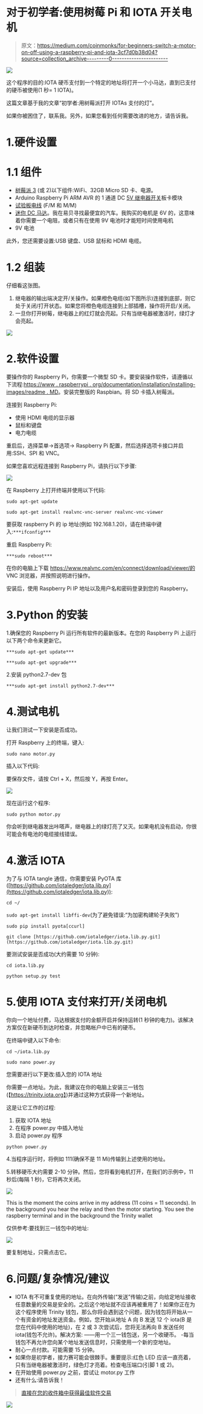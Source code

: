 # 对于初学者:使用树莓 Pi 和 IOTA 开关电机

> 原文：<https://medium.com/coinmonks/for-beginners-switch-a-motor-on-off-using-a-raspberry-pi-and-iota-3cf7d0b38d04?source=collection_archive---------0----------------------->

![](img/5afad9d3b5039615ea9179c292949090.png)

这个程序的目的:IOTA 硬币支付到一个特定的地址将打开一个小马达，直到已支付的硬币被使用(1 秒= 1 IOTA)。

这篇文章基于我的文章“初学者:用树莓派打开 IOTAs 支付的灯”。

如果你被困住了，联系我。另外，如果您看到任何需要改进的地方，请告诉我。

# 1.硬件设置

# 1.1 组件

*   [树莓派 3](https://www.amazon.com/CanaKit-Raspberry-Complete-Starter-Kit/dp/B01C6Q2GSY/ref=sr_1_4?ie=UTF8&qid=1547121152&sr=8-4&keywords=raspberry+pi+kit) (或 2)以下组件:WiFi、32GB Micro SD 卡、电源。
*   Arduino Raspberry Pi ARM AVR 的 1 通道 DC [5V 继电器开关](https://www.ebay.com/itm/322465448278)板卡模块
*   [试验板电线](https://www.amazon.com/dp/B07DMK2SH2/ref=pe_2640190_232748420_TE_item) (F/M 和 M/M)
*   [迷你 DC 马达](https://www.ebay.com/itm/6V-6000RPM-DC-High-Torque-Magnetic-Mini-DC-Motor-No-Vanes/323474502477?hash=item4b5095334d:g:IYQAAOSwd4xbsBqZ)。我在易贝寻找最便宜的汽车。我购买的电机是 6V 的，这意味着你需要一个电阻，或者只有在使用 9V 电池时才能短时间使用电机
*   9V 电池

此外，您还需要设置:USB 键盘、USB 鼠标和 HDMI 电缆。

# 1.2 组装

仔细看这张图。

1.  继电器的输出端决定开/关操作。如果橙色电缆(如下图所示)连接到底部，则它处于关闭/打开状态。如果您将橙色电缆连接到上部插槽，操作将开启/关闭。
2.  一旦你打开树莓，继电器上的红灯就会亮起。只有当继电器被激活时，绿灯才会亮起。

![](img/e74e58bf86d0d69ac14ce88d6d2245e3.png)

# 2.软件设置

要操作你的 Raspberry Pi，你需要一个微型 SD 卡。要安装操作软件，请遵循以下流程:[https://www . raspberrypi . org/documentation/installation/installing-images/readme . MD](https://www.raspberrypi.org/documentation/installation/installing-images/README.md)。安装完整版的 Raspbian。将 SD 卡插入树莓派。

连接到 Raspberry Pi:

*   使用 HDMI 电缆的显示器
*   鼠标和键盘
*   电力电缆

重启后，选择菜单→首选项→ Raspberry Pi 配置，然后选择选项卡接口并启用:SSH、SPI 和 VNC。

如果您喜欢远程连接到 Raspberry Pi，请执行以下步骤:

![](img/a6595bd16c3c0344d09f3a004efba2c0.png)

在 Raspberry 上打开终端并使用以下代码:

`sudo apt-get update`

`sudo apt-get install realvnc-vnc-server realvnc-vnc-viewer`

要获取 raspberry Pi 的 ip 地址(例如 192.168.1.20)，请在终端中键入:`***ifconfig***`

重启 Raspberry Pi:

`***sudo reboot***`

在你的电脑上下载 https://www.realvnc.com/en/connect/download/viewer/的 VNC 浏览器，并按照说明进行操作。

安装后，使用 Raspberry Pi IP 地址以及用户名和密码登录到您的 Raspberry。

# 3.Python 的安装

1.确保您的 Raspberry Pi 运行所有软件的最新版本。在您的 Raspberry Pi 上运行以下两个命令来更新它。

`***sudo apt-get update***`

`***sudo apt-get upgrade***`

2.安装 python2.7-dev 包

`***sudo apt-get install python2.7-dev***`

# 4.测试电机

让我们测试一下安装是否成功。

打开 Raspberry 上的终端，键入:

`sudo nano motor.py`

插入以下代码:

要保存文件，请按 Ctrl + X，然后按 Y，再按 Enter。

![](img/a77e8148d3110a5dab0c87b2b2c61529.png)

现在运行这个程序:

`sudo python motor.py`

你会听到继电器发出咔嗒声，继电器上的绿灯亮了又灭。如果电机没有启动，你很可能会有电池的电缆接线错误。

# 4.激活 IOTA

为了与 IOTA tangle 通信，你需要安装 PyOTA 库([https://github.com/iotaledger/iota.lib.py](https://github.com/iotaledger/iota.lib.py)):

`cd ~/`

`sudo apt-get install libffi-dev`(为了避免错误:“为加密构建轮子失败”)

`sudo pip install pyota[ccurl]`

`git clone [https://github.com/iotaledger/iota.lib.py.git](https://github.com/iotaledger/iota.lib.py.git)`

要测试安装是否成功(大约需要 10 分钟):

`cd iota.lib.py`

`python setup.py test`

# 5.使用 IOTA 支付来打开/关闭电机

你向一个地址付费，马达根据支付的金额开启并保持运转(1 秒钟的电力)。该解决方案仅在新硬币到达时检查，并忽略帐户中已有的硬币。

在终端中键入以下命令:

`cd ~/iota.lib.py`

`sudo nano power.py`

您需要进行以下更改:插入您的 IOTA 地址

你需要一点地址。为此，我建议在你的电脑上安装三一钱包(【https://trinity.iota.org】)并通过这种方式获得一个新地址。

这是让它工作的过程:

1.  获取 IOTA 地址
2.  在程序 power.py 中插入地址
3.  启动 power.py 程序

`python power.py`

4.当程序运行时，将例如 111(确保不是 11 Mi)传输到上述使用的地址。

5.转移硬币大约需要 2-10 分钟。然后，您将看到电机打开，在我们的示例中，11 秒后(每隔 1 秒)，它将再次关闭。

![](img/4d61bd3506e86d2b65d2c8b8541c4b3c.png)

This is the moment the coins arrive in my address (11 coins = 11 seconds). In the background you hear the relay and then the motor starting. You see the raspberry terminal and in the background the Trinity wallet

仅供参考:要找到三一钱包中的地址:

![](img/e6f1b0528837c01be241ae4fa74e6d65.png)

要复制地址，只需点击它。

# 6.问题/复杂情况/建议

*   IOTA 有不可重复使用的地址。在向外传输(“发送”传输)之前，向给定地址接收任意数量的交易是安全的。之后这个地址就不应该再被重用了！如果你正在为这个程序使用 Trinity 钱包，那么你将会遇到这个问题，因为钱包将开始从一个有资金的地址发送资金。例如，您开始从地址 A 向 B 发送 12 个 iota(B 是您在代码中使用的地址)，在 2 或 3 次尝试后，您将无法再向 B 发送任何 iota(钱包不允许)。解决方案:
    ——用一个三一钱包送，另一个收硬币。
    -每当钱包不再允许您向某个地址发送信息时，只需使用一个新的空地址。
*   耐心一点付款。可能需要 15 分钟。
*   如果你是初学者，接力赛可能会很棘手。重要提示:红色 LED 应该一直亮着，只有当继电器被激活时，绿色灯才亮着。检查电压端口(引脚 1 或 2)。
*   在开始使用 power.py 之前，尝试让 motor.py 工作
*   还有什么:请告诉我！

> [直接在您的收件箱中获得最佳软件交易](https://coincodecap.com/?utm_source=coinmonks)

[![](img/7c0b3dfdcbfea594cc0ae7d4f9bf6fcb.png)](https://coincodecap.com/?utm_source=coinmonks)